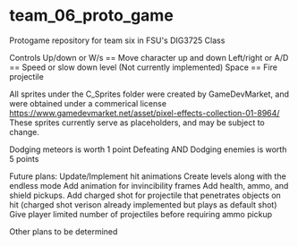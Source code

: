 # team_06_proto_game
Protogame repository for team six in FSU's DIG3725 Class

Controls 
Up/down or W/s == Move character up and down
Left/right or A/D == Speed or slow down level (Not currently implemented)
Space == Fire projectile

All sprites under the C_Sprites folder were created by GameDevMarket, and were obtained under a commerical license
https://www.gamedevmarket.net/asset/pixel-effects-collection-01-8964/
These sprites currently serve as placeholders, and may be subject to change.

Dodging meteors is worth 1 point
Defeating AND Dodging enemies is worth 5 points

Future plans:
Update/Implement hit animations
Create levels along with the endless mode
Add animation for invincibility frames
Add health, ammo, and shield pickups.
Add charged shot for projectile that penetrates objects on hit (charged shot verison already implemented but plays as default shot)
Give player limited number of projectiles before requiring ammo pickup

Other plans to be determined